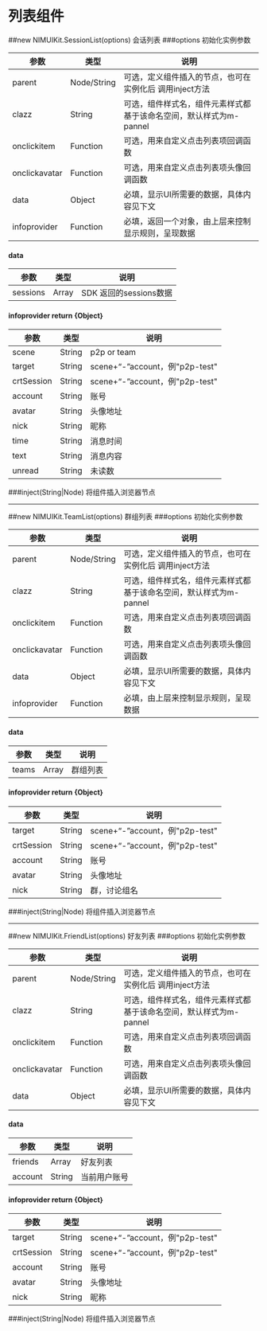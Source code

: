 # 列表组件

##new NIMUIKit.SessionList(options)
会话列表
###options
初始化实例参数

| 参数 | 类型 | 说明 | 
| --- | --- | --- |
| parent | Node/String| 可选，定义组件插入的节点，也可在实例化后 调用inject方法
| clazz| String |可选，组件样式名，组件元素样式都基于该命名空间，默认样式为m-pannel|
| onclickitem | Function |可选，用来自定义点击列表项回调函数|
| onclickavatar | Function |可选，用来自定义点击列表项头像回调函数|
| data | Object | 必填，显示UI所需要的数据，具体内容见下文|
| infoprovider | Function | 必填，返回一个对象，由上层来控制显示规则，呈现数据|

#### data
| 参数 | 类型 | 说明 | 
| --- | --- | --- |
| sessions | Array| SDK 返回的sessions数据|

#### infoprovider return {Object｝
| 参数 | 类型 | 说明 | 
| --- | --- | --- |
| scene | String| p2p or team|
| target | String|scene+“-”account，例"p2p-test"|
| crtSession | String|scene+“-”account，例"p2p-test"|
| account| String| 账号|
| avatar | String| 头像地址|
| nick | String| 昵称|
| time | String| 消息时间|
| text | String| 消息内容|
| unread | String| 未读数|




###inject(String|Node)
将组件插入浏览器节点


----------


##new NIMUIKit.TeamList(options)
群组列表
###options
初始化实例参数

| 参数 | 类型 | 说明 | 
| --- | --- | --- |
| parent | Node/String| 可选，定义组件插入的节点，也可在实例化后 调用inject方法
| clazz| String |可选，组件样式名，组件元素样式都基于该命名空间，默认样式为m-pannel|
| onclickitem | Function |可选，用来自定义点击列表项回调函数|
| onclickavatar | Function |可选，用来自定义点击列表项头像回调函数|
| data | Object | 必填，显示UI所需要的数据，具体内容见下文|
| infoprovider | Function | 必填，由上层来控制显示规则，呈现数据|

#### data
| 参数 | 类型 | 说明 | 
| --- | --- | --- |
| teams | Array| 群组列表|

#### infoprovider return {Object｝
| 参数 | 类型 | 说明 | 
| --- | --- | --- |
| target | String|scene+“-”account，例"p2p-test"|
| crtSession | String|scene+“-”account，例"p2p-test"|
| account| String| 账号|
| avatar | String| 头像地址|
| nick | String| 群，讨论组名|

###inject(String|Node)
将组件插入浏览器节点


----------


##new NIMUIKit.FriendList(options)
好友列表
###options
初始化实例参数

| 参数 | 类型 | 说明 | 
| --- | --- | --- |
| parent | Node/String| 可选，定义组件插入的节点，也可在实例化后 调用inject方法
| clazz| String |可选，组件样式名，组件元素样式都基于该命名空间，默认样式为m-pannel|
| onclickitem | Function |可选，用来自定义点击列表项回调函数|
| onclickavatar | Function |可选，用来自定义点击列表项头像回调函数|
| data | Object | 必填，显示UI所需要的数据，具体内容见下文|

#### data
| 参数 | 类型 | 说明 | 
| --- | --- | --- |
| friends | Array| 好友列表|
| account|String | 当前用户账号|

#### infoprovider return {Object｝
| 参数 | 类型 | 说明 | 
| --- | --- | --- |
| target | String|scene+“-”account，例"p2p-test"|
| crtSession | String|scene+“-”account，例"p2p-test"|
| account| String| 账号|
| avatar | String| 头像地址|
| nick | String| 昵称|

###inject(String|Node)
将组件插入浏览器节点


